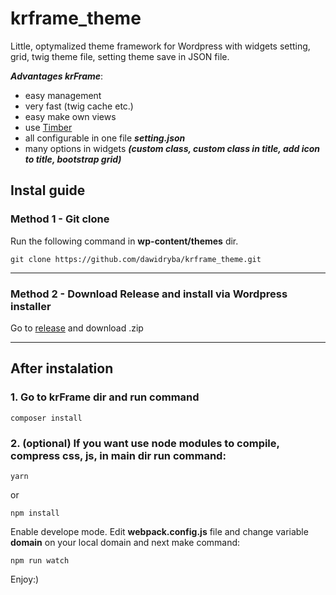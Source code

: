 # krframe_theme

Little, optymalized theme framework for Wordpress with widgets setting, grid, twig theme file, setting theme save in JSON file.

***Advantages krFrame***:

+ easy management
+ very fast (twig cache etc.)
+ easy make own views
+ use [Timber](https://github.com/timber/timber)
+ all configurable in one file ***setting.json***
+ many options in widgets ***(custom class, custom class in title, add icon to title, bootstrap grid)***

## Instal guide

### Method 1 - Git clone

Run the following command in **wp-content/themes** dir.

```git
git clone https://github.com/dawidryba/krframe_theme.git
```

***

### Method 2 - Download Release and install via Wordpress installer

Go to [release](https://github.com/dawidryba/krframe_theme/releases) and download .zip

***

## After instalation

### 1. Go to krFrame dir and run command
```composer
composer install
```

### 2. (optional) If you want use node modules to compile, compress css, js, in main dir run command:

```npm
yarn
```

or

```npm
npm install
```

Enable develope mode. Edit **webpack.config.js** file and change variable **domain** on your local domain and next make command:

```npm
npm run watch
```

Enjoy:)

